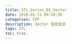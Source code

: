 ```yaml
---
title: STL_Series_02_Vector
date: 2018-01-11 09:10:39
categories: CPP
description: Vector 使用宜忌
tags: STL
toc: true
---
```

